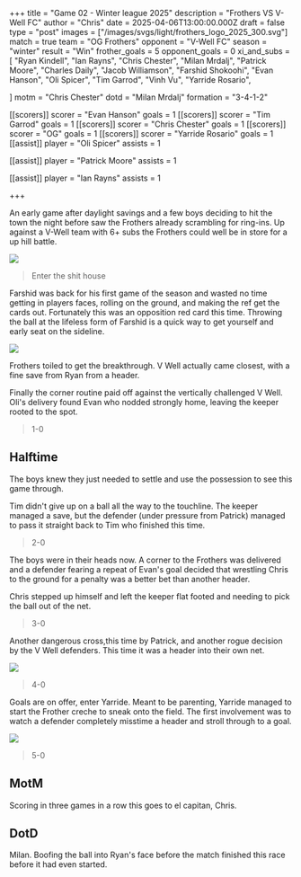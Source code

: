 +++
title = "Game 02 - Winter league 2025"
description = "Frothers VS V-Well FC"
author = "Chris"
date = 2025-04-06T13:00:00.000Z
draft = false
type = "post"
images = ["/images/svgs/light/frothers_logo_2025_300.svg"]
match = true
team = "OG Frothers"
opponent = "V-Well FC"
season = "winter"
result = "Win"
frother_goals = 5
opponent_goals = 0
xi_and_subs = [
  "Ryan Kindell",
  "Ian Rayns",
  "Chris Chester",
  "Milan Mrdalj",
  "Patrick Moore",
  "Charles Daily",
  "Jacob Williamson",
  "Farshid Shokoohi",
  "Evan Hanson",
  "Oli Spicer",
  "Tim Garrod",
  "Vinh Vu",
  "Yarride Rosario",

]
motm = "Chris Chester"
dotd = "Milan Mrdalj"
formation = "3-4-1-2"

[[scorers]]
scorer = "Evan Hanson"
goals = 1
[[scorers]]
scorer = "Tim Garrod"
goals = 1
[[scorers]]
scorer = "Chris Chester"
goals = 1
[[scorers]]
scorer = "OG"
goals = 1
[[scorers]]
scorer = "Yarride Rosario"
goals = 1
[[assist]]
player = "Oli Spicer"
assists = 1

[[assist]]
player = "Patrick  Moore"
assists = 1

[[assist]]
player = "Ian Rayns"
assists = 1

+++

An early game after daylight savings and a few boys deciding to hit the town the night before saw the Frothers already scrambling for ring-ins. Up against a V-Well team with 6+ subs the Frothers could well be in store for a up hill battle.

![](https://media.giphy.com/media/RRxHEAxxQUQ0jd4YmD/giphy.gif?cid=790b76111weze6ti5xusfi90zxmr0bg8sh0pvwpahmt2xg1w&ep=v1_gifs_search&rid=giphy.gif&ct=g)

> Enter the shit house

Farshid was back for his first game of the season and wasted no time getting in players faces, rolling on the ground, and making the ref get the cards out. Fortunately this was an opposition red card this time. Throwing the ball at the lifeless form of Farshid is a quick way to get yourself and early seat on the sideline.

![](https://media4.giphy.com/media/l4FGAz9tNnR4vlm4E/giphy.gif?cid=6c09b952ifd20v4l8u2poxars3xdau0d4suz3l00omx4kns8&ep=v1_internal_gif_by_id&rid=giphy.gif&ct=g)

Frothers toiled to get the breakthrough. V Well actually came closest, with a fine save from Ryan from a header.

Finally the corner routine paid off against the vertically challenged V Well. Oli's delivery found Evan who nodded strongly home, leaving the keeper rooted to the spot.

> 1-0

## Halftime

The boys knew they just needed to settle and use the possession to see this game through.

Tim didn't give up on a ball all the way to the touchline. The keeper managed a save, but the defender (under pressure from Patrick) managed to pass it straight back to Tim who finished this time.

> 2-0

The boys were in their heads now. A corner to the Frothers was delivered and a defender fearing a repeat of Evan's goal decided that wrestling Chris to the ground for a penalty was a better bet than another header.

Chris stepped up himself and left the keeper flat footed and needing to pick the ball out of the net. 

> 3-0

Another dangerous cross,this time by Patrick, and another rogue decision by the V Well defenders. This time it was a header into their own net.

![](https://media3.giphy.com/media/h25ERLjdlmP2GezxDt/giphy.gif?cid=6c09b952rz8dv42kzt5v1yr4nmd37hagdp6gj1tmpkqjr56u&ep=v1_internal_gif_by_id&rid=giphy.gif&ct=g)

> 4-0

Goals are on offer, enter Yarride. Meant to be parenting, Yarride managed to start the Frother creche to sneak onto the field. The first involvement was to watch a defender completely misstime a header and stroll through to a goal.

![](https://media1.giphy.com/media/GruUlcO56mEWXYhk2N/giphy.gif?cid=6c09b952duwnerqx9bf2rgj7mpxr0r7zn38z751t0hyirkvj&ep=v1_internal_gif_by_id&rid=giphy.gif&ct=g)

> 5-0

## MotM 

Scoring in three games in a row this goes to el capitan, Chris.

## DotD

Milan. Boofing the ball into Ryan's face before the match finished this race before it had even started.
